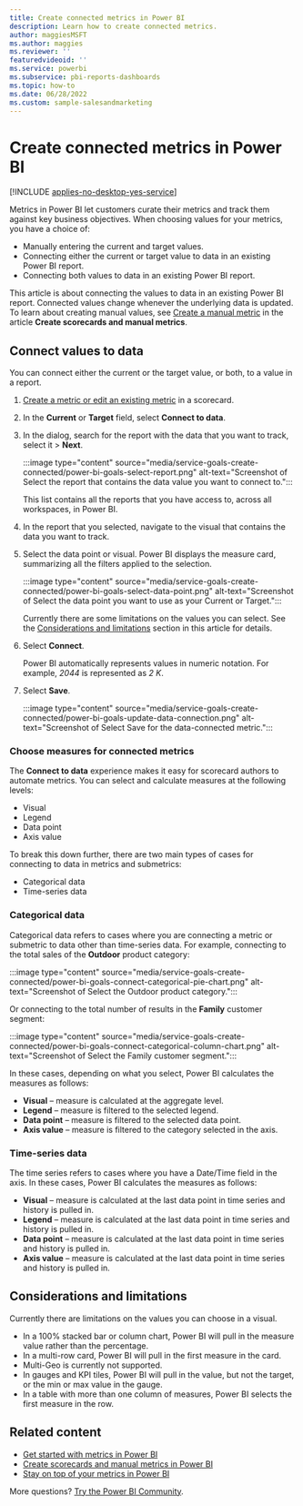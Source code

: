 ```yaml
---
title: Create connected metrics in Power BI
description: Learn how to create connected metrics.
author: maggiesMSFT
ms.author: maggies
ms.reviewer: ''
featuredvideoid: ''
ms.service: powerbi
ms.subservice: pbi-reports-dashboards
ms.topic: how-to
ms.date: 06/28/2022
ms.custom: sample-salesandmarketing
---
```

# Create connected metrics in Power BI

[!INCLUDE [applies-no-desktop-yes-service](../includes/applies-no-desktop-yes-service.md)]

Metrics in Power BI let customers curate their metrics and track them against key business objectives. When choosing values for your metrics, you have a choice of: 

- Manually entering the current and target values.
- Connecting either the current or target value to data in an existing Power BI report.
- Connecting both values to data in an existing Power BI report.

This article is about connecting the values to data in an existing Power BI report. Connected values change whenever the underlying data is updated. To learn about creating manual values, see [Create a manual metric](service-goals-create.md#step-2-create-a-manual-metric) in the article **Create scorecards and manual metrics**. 

## Connect values to data

You can connect either the current or the target value, or both, to a value in a report.

1. [Create a metric or edit an existing metric](service-goals-create.md) in a scorecard.

1. In the **Current** or **Target** field, select **Connect to data**.

1. In the dialog, search for the report with the data that you want to track, select it > **Next**.

    :::image type="content" source="media/service-goals-create-connected/power-bi-goals-select-report.png" alt-text="Screenshot of Select the report that contains the data value you want to connect to.":::

    This list contains all the reports that you have access to, across all workspaces, in Power BI.  

1. In the report that you selected, navigate to the visual that contains the data you want to track. 
1. Select the data point or visual. Power BI displays the measure card, summarizing all the filters applied to the selection.

    :::image type="content" source="media/service-goals-create-connected/power-bi-goals-select-data-point.png" alt-text="Screenshot of Select the data point you want to use as your Current or Target.":::

    Currently there are some limitations on the values you can select. See the [Considerations and limitations](#considerations-and-limitations) section in this article for details.

1. Select **Connect**.

    Power BI automatically represents values in numeric notation. For example, *2044* is represented as *2 K*. 

1. Select **Save**.

    :::image type="content" source="media/service-goals-create-connected/power-bi-goals-update-data-connection.png" alt-text="Screenshot of Select Save for the data-connected metric.":::

### Choose measures for connected metrics 

The **Connect to data** experience makes it easy for scorecard authors to automate metrics. You can select and calculate measures at the following levels:

- Visual
- Legend
- Data point
- Axis value

To break this down further, there are two main types of cases for connecting to data in metrics and submetrics:

- Categorical data
- Time-series data 

### Categorical data 

Categorical data refers to cases where you are connecting a metric or submetric to data other than time-series data. For example, connecting to the total sales of the **Outdoor** product category:

:::image type="content" source="media/service-goals-create-connected/power-bi-goals-connect-categorical-pie-chart.png" alt-text="Screenshot of Select the Outdoor product category.":::

Or connecting to the total number of results in the **Family** customer segment: 

:::image type="content" source="media/service-goals-create-connected/power-bi-goals-connect-categorical-column-chart.png" alt-text="Screenshot of Select the Family customer segment.":::

In these cases, depending on what you select, Power BI calculates the measures as follows: 

- **Visual** – measure is calculated at the aggregate level.
- **Legend** – measure is filtered to the selected legend.
- **Data point** – measure is filtered to the selected data point.  
- **Axis value** – measure is filtered to the category selected in the axis.

### Time-series data

The time series refers to cases where you have a Date/Time field in the axis. In these cases, Power BI calculates the measures as follows: 

- **Visual** – measure is calculated at the last data point in time series and history is pulled in.
- **Legend** – measure is calculated at the last data point in time series and history is pulled in.
- **Data point** – measure is calculated at the last data point in time series and history is pulled in.
- **Axis value** – measure is calculated at the last data point in time series and history is pulled in.

## Considerations and limitations

Currently there are limitations on the values you can choose in a visual.

- In a 100% stacked bar or column chart, Power BI will pull in the measure value rather than the percentage.
- In a multi-row card, Power BI will pull in the first measure in the card.
- Multi-Geo is currently not supported.
- In gauges and KPI tiles, Power BI will pull in the value, but not the target, or the min or max value in the gauge.
- In a table with more than one column of measures, Power BI selects the first measure in the row.


## Related content

- [Get started with metrics in Power BI](service-goals-introduction.md)
- [Create scorecards and manual metrics in Power BI](service-goals-create.md)
- [Stay on top of your metrics in Power BI](service-goals-check-in.md)

More questions? [Try the Power BI Community](https://community.powerbi.com/).
